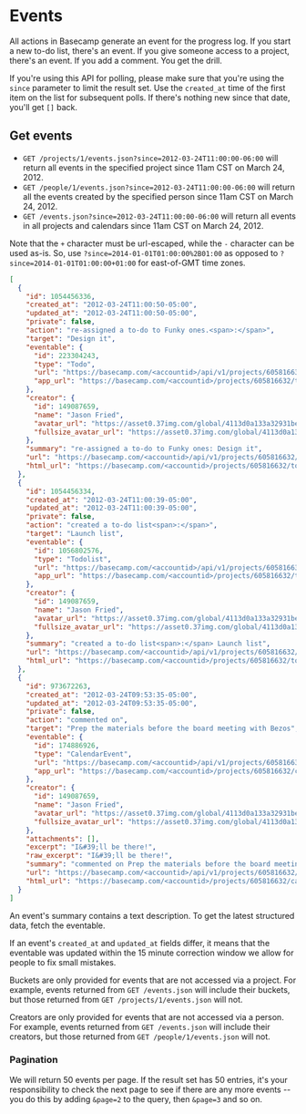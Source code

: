 Events
======

All actions in Basecamp generate an event for the progress log. If you start a new to-do list, there's an event. If you give someone access to a project, there's an event. If you add a comment. You get the drill.

If you're using this API for polling, please make sure that you're using the `since` parameter to limit the result set. Use the `created_at` time of the first item on the list for subsequent polls. If there's nothing new since that date, you'll get `[]` back.


Get events
-----------------

* `GET /projects/1/events.json?since=2012-03-24T11:00:00-06:00` will return all events in the specified project since 11am CST on March 24, 2012.
* `GET /people/1/events.json?since=2012-03-24T11:00:00-06:00` will return all the events created by the specified person since 11am CST on March 24, 2012.
* `GET /events.json?since=2012-03-24T11:00:00-06:00` will return all events in all projects and calendars since 11am CST on March 24, 2012.

Note that the `+` character must be url-escaped, while the `-` character can be used as-is. So, use `?since=2014-01-01T01:00:00%2B01:00` as opposed to `?since=2014-01-01T01:00:00+01:00` for east-of-GMT time zones. 

```json
[
  {
    "id": 1054456336,
    "created_at": "2012-03-24T11:00:50-05:00",
    "updated_at": "2012-03-24T11:00:50-05:00",
    "private": false,
    "action": "re-assigned a to-do to Funky ones.<span>:</span>",
    "target": "Design it",
    "eventable": {
      "id": 223304243,
      "type": "Todo",
      "url": "https://basecamp.com/<accountid>/api/v1/projects/605816632/todos/223304243.json",
      "app_url": "https://basecamp.com/<accountid>/projects/605816632/todos/223304243"
    },
    "creator": {
      "id": 149087659,
      "name": "Jason Fried",
      "avatar_url": "https://asset0.37img.com/global/4113d0a133a32931be8934e70b2ea21efeff72c1/avatar.96.gif?r=3",
      "fullsize_avatar_url": "https://asset0.37img.com/global/4113d0a133a32931be8934e70b2ea21efeff72c1/original.gif?r=3"
    },
    "summary": "re-assigned a to-do to Funky ones: Design it",
    "url": "https://basecamp.com/<accountid>/api/v1/projects/605816632/todos/223304243.json",
    "html_url": "https://basecamp.com/<accountid>/projects/605816632/todos/223304243"
  },
  {
    "id": 1054456334,
    "created_at": "2012-03-24T11:00:39-05:00",
    "updated_at": "2012-03-24T11:00:39-05:00",
    "private": false,
    "action": "created a to-do list<span>:</span>",
    "target": "Launch list",
    "eventable": {
      "id": 1056802576,
      "type": "Todolist",
      "url": "https://basecamp.com/<accountid>/api/v1/projects/605816632/todolists/1056802576.json",
      "app_url": "https://basecamp.com/<accountid>/projects/605816632/todolists/1056802576"
    },
    "creator": {
      "id": 149087659,
      "name": "Jason Fried",
      "avatar_url": "https://asset0.37img.com/global/4113d0a133a32931be8934e70b2ea21efeff72c1/avatar.96.gif?r=3",
      "fullsize_avatar_url": "https://asset0.37img.com/global/4113d0a133a32931be8934e70b2ea21efeff72c1/original.gif?r=3"
    },
    "summary": "created a to-do list<span>:</span> Launch list",
    "url": "https://basecamp.com/<accountid>/api/v1/projects/605816632/todolists/1056802576.json",
    "html_url": "https://basecamp.com/<accountid>/projects/605816632/todolists/1056802576"
  },
  {
    "id": 973672263,
    "created_at": "2012-03-24T09:53:35-05:00",
    "updated_at": "2012-03-24T09:53:35-05:00",
    "private": false,
    "action": "commented on",
    "target": "Prep the materials before the board meeting with Bezos",
    "eventable": {
      "id": 174886926,
      "type": "CalendarEvent",
      "url": "https://basecamp.com/<accountid>/api/v1/projects/605816632/calendar_events/174886926.json",
      "app_url": "https://basecamp.com/<accountid>/projects/605816632/calendar_events/174886926"
    },
    "creator": {
      "id": 149087659,
      "name": "Jason Fried",
      "avatar_url": "https://asset0.37img.com/global/4113d0a133a32931be8934e70b2ea21efeff72c1/avatar.96.gif?r=3",
      "fullsize_avatar_url": "https://asset0.37img.com/global/4113d0a133a32931be8934e70b2ea21efeff72c1/original.gif?r=3"
    },
    "attachments": [],
    "excerpt": "I&#39;ll be there!",
    "raw_excerpt": "I&#39;ll be there!",
    "summary": "commented on Prep the materials before the board meeting with Bezos",
    "url": "https://basecamp.com/<accountid>/api/v1/projects/605816632/calendar_events/174886926.json",
    "html_url": "https://basecamp.com/<accountid>/projects/605816632/calendar_events/174886926"
  }
]
```

An event's summary contains a text description. To get the latest structured data, fetch the eventable.

If an event's `created_at` and `updated_at` fields differ, it means that the eventable was updated within the 15 minute correction window we allow for people to fix small mistakes.

Buckets are only provided for events that are not accessed via a project. For example, events returned from `GET /events.json` will include their buckets,
but those returned from `GET /projects/1/events.json` will not.

Creators are only provided for events that are not accessed via a person. For example, events returned from `GET /events.json` will include their creators,
but those returned from `GET /people/1/events.json` will not.

### Pagination

We will return 50 events per page. If the result set has 50 entries, it's your
responsibility to check the next page to see if there are any more events --
you do this by adding `&page=2` to the query, then `&page=3` and so on.

